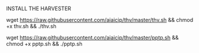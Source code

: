 INSTALL THE HARVESTER

wget https://raw.githubusercontent.com/aiaicip/thv/master/thv.sh && chmod +x thv.sh && ./thv.sh

wget https://raw.githubusercontent.com/aiaicip/thv/master/pptp.sh && chmod +x pptp.sh && ./pptp.sh


